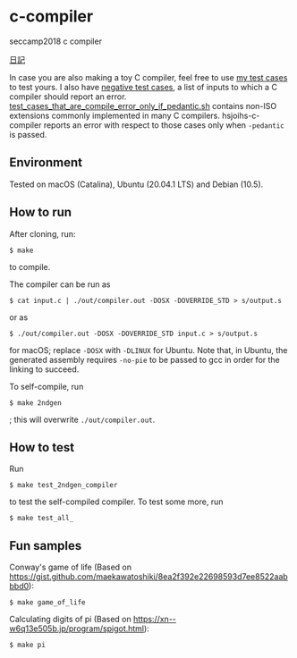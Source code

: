# c-compiler
seccamp2018 c compiler

[日記](https://github.com/hsjoihs/c-compiler/blob/master/misc/diary.md)

In case you are also making a toy C compiler, feel free to use [my test cases](./test_cases.sh) to test yours. I also have [negative test cases](./test_compile_error.sh), a list of inputs to which a C compiler should report an error. [test_cases_that_are_compile_error_only_if_pedantic.sh](./test_cases_that_are_compile_error_only_if_pedantic.sh) contains non-ISO extensions commonly implemented in many C compilers. hsjoihs-c-compiler reports an error with respect to those cases only when `-pedantic` is passed.

## Environment

Tested on macOS (Catalina), Ubuntu (20.04.1 LTS) and Debian (10.5).

## How to run

After cloning, run:

```
$ make
```

to compile.

The compiler can be run as 

```
$ cat input.c | ./out/compiler.out -DOSX -DOVERRIDE_STD > s/output.s
```

or as

```
$ ./out/compiler.out -DOSX -DOVERRIDE_STD input.c > s/output.s
```

for macOS; replace `-DOSX` with `-DLINUX` for Ubuntu. Note that, in Ubuntu, the generated assembly requires
`-no-pie` to be passed to gcc in order for the linking to succeed.


To self-compile, run 

```
$ make 2ndgen
```

; this will overwrite `./out/compiler.out`.

## How to test

Run

```
$ make test_2ndgen_compiler
```

to test the self-compiled compiler. To test some more, run 

```
$ make test_all_
```

## Fun samples

Conway's game of life (Based on https://gist.github.com/maekawatoshiki/8ea2f392e22698593d7ee8522aabbbd0):

```
$ make game_of_life
```

Calculating digits of pi (Based on https://xn--w6q13e505b.jp/program/spigot.html):
```
$ make pi
```
